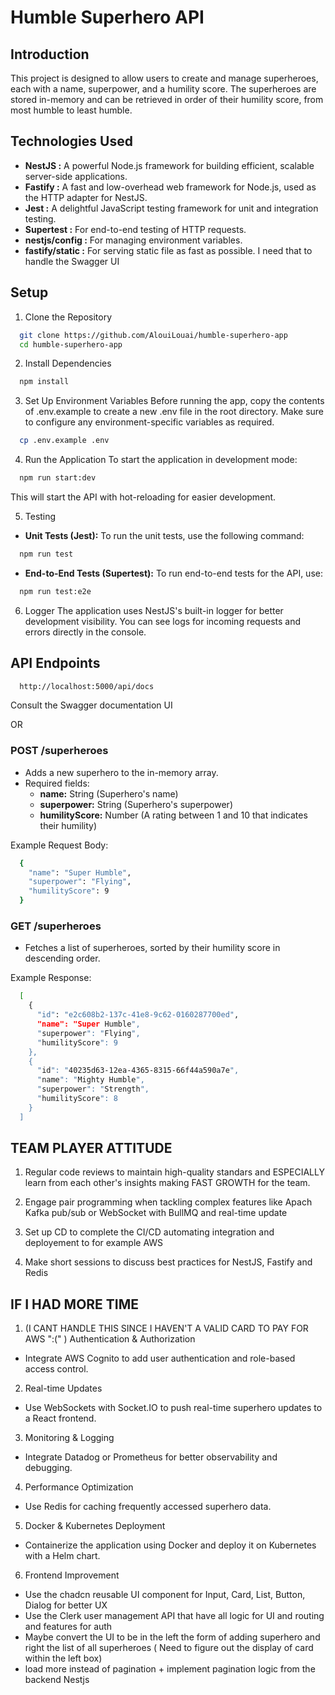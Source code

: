 # Humble Superhero API

## Introduction

This project is designed to allow users to create and manage superheroes, each with a name, superpower, and a humility score. The superheroes are stored in-memory and can be retrieved in order of their humility score, from most humble to least humble.

## Technologies Used

  - <b>NestJS :</b> A powerful Node.js framework for building efficient, scalable server-side applications.
  - <b>Fastify :</b> A fast and low-overhead web framework for Node.js, used as the HTTP adapter for NestJS.
  - <b>Jest :</b> A delightful JavaScript testing framework for unit and integration testing.
  - <b>Supertest :</b> For end-to-end testing of HTTP requests.
  - <b>nestjs/config :</b> For managing environment variables.
  - <b>fastify/static :</b> For serving static file as fast as possible. I need that to handle the Swagger UI

## Setup 

1. Clone the Repository
```bash
  git clone https://github.com/AlouiLouai/humble-superhero-app
  cd humble-superhero-app
```

2. Install Dependencies
```bash
  npm install
```

3. Set Up Environment Variables
Before running the app, copy the contents of .env.example to create a new .env file in the root directory. Make sure to configure any environment-specific variables as required.
```bash
  cp .env.example .env
```

4. Run the Application
To start the application in development mode:
```bash
  npm run start:dev
```
This will start the API with hot-reloading for easier development.

5. Testing
  - <b>Unit Tests (Jest):</b> To run the unit tests, use the following command:
```bash
  npm run test
```
  - <b>End-to-End Tests (Supertest):</b> To run end-to-end tests for the API, use:
```bash
  npm run test:e2e
```

6. Logger
The application uses NestJS's built-in logger for better development visibility. You can see logs for incoming requests and errors directly in the console.

## API Endpoints

```bash 
  http://localhost:5000/api/docs 
```
Consult the Swagger documentation UI

OR 

### POST /superheroes

  - Adds a new superhero to the in-memory array.
  - Required fields:
    - <b>name:</b> String (Superhero's name)
    - <b>superpower:</b> String (Superhero's superpower)
    - <b>humilityScore:</b> Number (A rating between 1 and 10 that indicates their humility)
  
  Example Request Body:
```bash
  {
    "name": "Super Humble",
    "superpower": "Flying",
    "humilityScore": 9
  }
```

### GET /superheroes

  - Fetches a list of superheroes, sorted by their humility score in descending order.

  Example Response:
```bash
  [
    {
      "id": "e2c608b2-137c-41e8-9c62-0160287700ed",
      "name": "Super Humble",
      "superpower": "Flying",
      "humilityScore": 9
    },
    {
      "id": "40235d63-12ea-4365-8315-66f44a590a7e",
      "name": "Mighty Humble",
      "superpower": "Strength",
      "humilityScore": 8
    }
  ]
```

## TEAM PLAYER ATTITUDE 

1. Regular code reviews to maintain high-quality standars and ESPECIALLY learn from each other's insights making FAST GROWTH for the team.

2. Engage pair programming when tackling complex features like Apach Kafka pub/sub or WebSocket with BullMQ and real-time update

3. Set up CD to complete the CI/CD automating integration and deployement to for example AWS

4. Make short sessions to discuss best practices for NestJS, Fastify and Redis

## IF I HAD MORE TIME 

1. (I CANT HANDLE THIS SINCE I HAVEN'T A VALID CARD TO PAY FOR AWS ":(" ) Authentication & Authorization
  - Integrate AWS Cognito to add user authentication and role-based access control.

2. Real-time Updates
  - Use WebSockets with Socket.IO to push real-time superhero updates to a React frontend.

3. Monitoring & Logging
  - Integrate Datadog or Prometheus for better observability and debugging.

4. Performance Optimization
  - Use Redis for caching frequently accessed superhero data.

5. Docker & Kubernetes Deployment
  - Containerize the application using Docker and deploy it on Kubernetes with a Helm chart.

6. Frontend Improvement
  - Use the chadcn reusable UI component for Input, Card, List, Button, Dialog for better UX
  - Use the Clerk user management API that have all logic for UI and routing and features for auth
  - Maybe convert the UI to be in the left the form of adding superhero and right the list of all superheroes ( Need to figure out the display of card within the left box)
  - load more instead of pagination + implement pagination logic from the backend Nestjs
